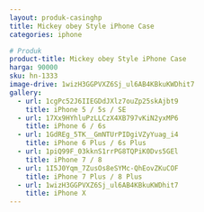 ```yaml
---
layout: produk-casinghp
title: Mickey obey Style iPhone Case
categories: iphone

# Produk
product-title: Mickey obey Style iPhone Case
harga: 90000
sku: hn-1333
image-drive: 1wizH3GGPVXZ6Sj_ul6AB4KBkuKWDhit7
gallery:
  - url: 1cgPc52J6IIEGDdJXlz7ouZp25skAjbt9
    title: iPhone 5 / 5s / SE
  - url: 17Xx9HYhluPzLLCzX4XB797vKiN2yxMP6
    title: iPhone 6 / 6s
  - url: 1GdREg_5TK__GmNTUrPIDgiVZyYuag_i4
    title: iPhone 6 Plus / 6s Plus
  - url: 1piQ99F_03kknS1rrPG8TQPiK0Dvs5GEl
    title: iPhone 7 / 8
  - url: 1I5J0Yqm_7ZusOs8eSYMc-QhEovZKuCOF
    title: iPhone 7 Plus / 8 Plus
  - url: 1wizH3GGPVXZ6Sj_ul6AB4KBkuKWDhit7
    title: iPhone X
---
```

